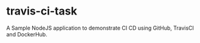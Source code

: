 # travis-ci-task
A Sample NodeJS application to demonstrate CI CD using GitHub, TravisCI and DockerHub.
